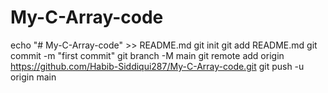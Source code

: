 # My-C-Array-code
echo "# My-C-Array-code" >> README.md
git init
git add README.md
git commit -m "first commit"
git branch -M main
git remote add origin https://github.com/Habib-Siddiqui287/My-C-Array-code.git
git push -u origin main
